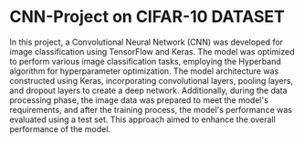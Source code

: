# CNN-Project on CIFAR-10 DATASET
In this project, a Convolutional Neural Network (CNN) was developed for image classification using TensorFlow and Keras. The model was optimized to perform various image classification tasks, employing the Hyperband algorithm for hyperparameter optimization. The model architecture was constructed using Keras, incorporating convolutional layers, pooling layers, and dropout layers to create a deep network. Additionally, during the data processing phase, the image data was prepared to meet the model's requirements, and after the training process, the model's performance was evaluated using a test set. This approach aimed to enhance the overall performance of the model.






